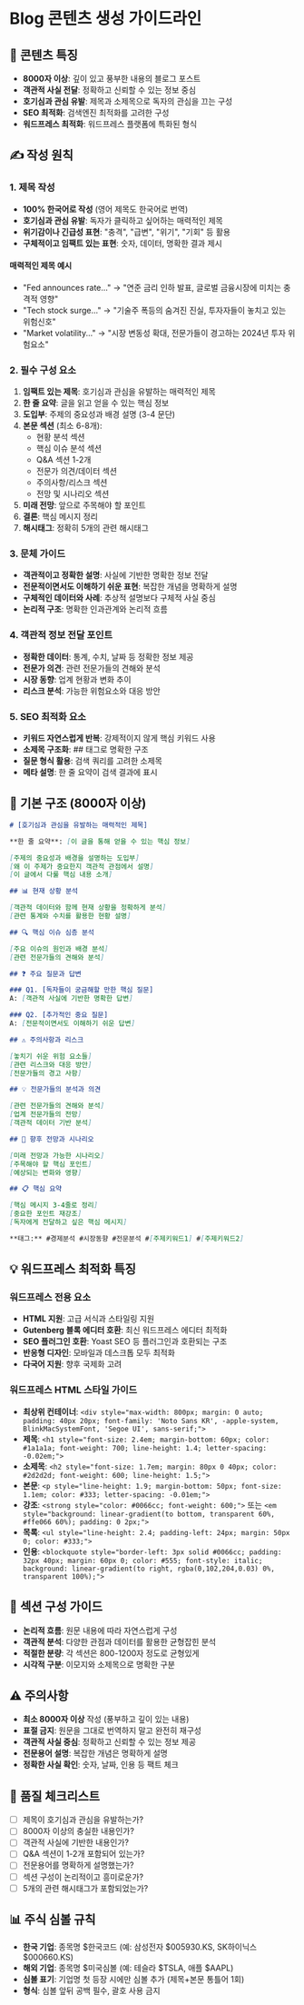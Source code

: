 # Blog 콘텐츠 생성 가이드라인

## 📝 콘텐츠 특징
- **8000자 이상**: 깊이 있고 풍부한 내용의 블로그 포스트
- **객관적 사실 전달**: 정확하고 신뢰할 수 있는 정보 중심
- **호기심과 관심 유발**: 제목과 소제목으로 독자의 관심을 끄는 구성
- **SEO 최적화**: 검색엔진 최적화를 고려한 구성
- **워드프레스 최적화**: 워드프레스 플랫폼에 특화된 형식

## ✍️ 작성 원칙

### 1. 제목 작성
- **100% 한국어로 작성** (영어 제목도 한국어로 번역)
- **호기심과 관심 유발**: 독자가 클릭하고 싶어하는 매력적인 제목
- **위기감이나 긴급성 표현**: "충격", "급변", "위기", "기회" 등 활용
- **구체적이고 임팩트 있는 표현**: 숫자, 데이터, 명확한 결과 제시

#### 매력적인 제목 예시
- "Fed announces rate..." → "연준 금리 인하 발표, 글로벌 금융시장에 미치는 충격적 영향"
- "Tech stock surge..." → "기술주 폭등의 숨겨진 진실, 투자자들이 놓치고 있는 위험신호"
- "Market volatility..." → "시장 변동성 확대, 전문가들이 경고하는 2024년 투자 위험요소"

### 2. 필수 구성 요소
1. **임팩트 있는 제목**: 호기심과 관심을 유발하는 매력적인 제목
2. **한 줄 요약**: 글을 읽고 얻을 수 있는 핵심 정보
3. **도입부**: 주제의 중요성과 배경 설명 (3-4 문단)
4. **본문 섹션** (최소 6-8개):
   - 현황 분석 섹션
   - 핵심 이슈 분석 섹션
   - Q&A 섹션 1-2개
   - 전문가 의견/데이터 섹션
   - 주의사항/리스크 섹션
   - 전망 및 시나리오 섹션
5. **미래 전망**: 앞으로 주목해야 할 포인트
6. **결론**: 핵심 메시지 정리
7. **해시태그**: 정확히 5개의 관련 해시태그

### 3. 문체 가이드
- **객관적이고 정확한 설명**: 사실에 기반한 명확한 정보 전달
- **전문적이면서도 이해하기 쉬운 표현**: 복잡한 개념을 명확하게 설명
- **구체적인 데이터와 사례**: 추상적 설명보다 구체적 사실 중심
- **논리적 구조**: 명확한 인과관계와 논리적 흐름

### 4. 객관적 정보 전달 포인트
- **정확한 데이터**: 통계, 수치, 날짜 등 정확한 정보 제공
- **전문가 의견**: 관련 전문가들의 견해와 분석
- **시장 동향**: 업계 현황과 변화 추이
- **리스크 분석**: 가능한 위험요소와 대응 방안

### 5. SEO 최적화 요소
- **키워드 자연스럽게 반복**: 강제적이지 않게 핵심 키워드 사용
- **소제목 구조화**: ## 태그로 명확한 구조
- **질문 형식 활용**: 검색 쿼리를 고려한 소제목
- **메타 설명**: 한 줄 요약이 검색 결과에 표시

## 🔸 기본 구조 (8000자 이상)

```markdown
# [호기심과 관심을 유발하는 매력적인 제목]

**한 줄 요약**: [이 글을 통해 얻을 수 있는 핵심 정보]

[주제의 중요성과 배경을 설명하는 도입부]
[왜 이 주제가 중요한지 객관적 관점에서 설명]
[이 글에서 다룰 핵심 내용 소개]

## 📊 현재 상황 분석

[객관적 데이터와 함께 현재 상황을 정확하게 분석]
[관련 통계와 수치를 활용한 현황 설명]

## 🔍 핵심 이슈 심층 분석

[주요 이슈의 원인과 배경 분석]
[관련 전문가들의 견해와 분석]

## ❓ 주요 질문과 답변

### Q1. [독자들이 궁금해할 만한 핵심 질문]
A: [객관적 사실에 기반한 명확한 답변]

### Q2. [추가적인 중요 질문]
A: [전문적이면서도 이해하기 쉬운 답변]

## ⚠️ 주의사항과 리스크

[놓치기 쉬운 위험 요소들]
[관련 리스크와 대응 방안]
[전문가들의 경고 사항]

## 💡 전문가들의 분석과 의견

[관련 전문가들의 견해와 분석]
[업계 전문가들의 전망]
[객관적 데이터 기반 분석]

## 🔮 향후 전망과 시나리오

[미래 전망과 가능한 시나리오]
[주목해야 할 핵심 포인트]
[예상되는 변화와 영향]

## 📋 핵심 요약

[핵심 메시지 3-4줄로 정리]
[중요한 포인트 재강조]
[독자에게 전달하고 싶은 핵심 메시지]

**태그:** #경제분석 #시장동향 #전문분석 #[주제키워드1] #[주제키워드2]
```

## 💡 워드프레스 최적화 특징

### 워드프레스 전용 요소
- **HTML 지원**: 고급 서식과 스타일링 지원
- **Gutenberg 블록 에디터 호환**: 최신 워드프레스 에디터 최적화
- **SEO 플러그인 호환**: Yoast SEO 등 플러그인과 호환되는 구조
- **반응형 디자인**: 모바일과 데스크톱 모두 최적화
- **다국어 지원**: 향후 국제화 고려

### 워드프레스 HTML 스타일 가이드
- **최상위 컨테이너**: `<div style="max-width: 800px; margin: 0 auto; padding: 40px 20px; font-family: 'Noto Sans KR', -apple-system, BlinkMacSystemFont, 'Segoe UI', sans-serif;">`
- **제목**: `<h1 style="font-size: 2.4em; margin-bottom: 60px; color: #1a1a1a; font-weight: 700; line-height: 1.4; letter-spacing: -0.02em;">`
- **소제목**: `<h2 style="font-size: 1.7em; margin: 80px 0 40px; color: #2d2d2d; font-weight: 600; line-height: 1.5;">`
- **본문**: `<p style="line-height: 1.9; margin-bottom: 50px; font-size: 1.1em; color: #333; letter-spacing: -0.01em;">`
- **강조**: `<strong style="color: #0066cc; font-weight: 600;">` 또는 `<em style="background: linear-gradient(to bottom, transparent 60%, #ffe066 60%); padding: 0 2px;">`
- **목록**: `<ul style="line-height: 2.4; padding-left: 24px; margin: 50px 0; color: #333;">`
- **인용**: `<blockquote style="border-left: 3px solid #0066cc; padding: 32px 40px; margin: 60px 0; color: #555; font-style: italic; background: linear-gradient(to right, rgba(0,102,204,0.03) 0%, transparent 100%);">`

## 📐 섹션 구성 가이드
- **논리적 흐름**: 원문 내용에 따라 자연스럽게 구성
- **객관적 분석**: 다양한 관점과 데이터를 활용한 균형잡힌 분석
- **적절한 분량**: 각 섹션은 800-1200자 정도로 균형있게
- **시각적 구분**: 이모지와 소제목으로 명확한 구분

## ⚠️ 주의사항
- **최소 8000자 이상** 작성 (풍부하고 깊이 있는 내용)
- **표절 금지**: 원문을 그대로 번역하지 말고 완전히 재구성
- **객관적 사실 중심**: 정확하고 신뢰할 수 있는 정보 제공
- **전문용어 설명**: 복잡한 개념은 명확하게 설명
- **정확한 사실 확인**: 숫자, 날짜, 인용 등 팩트 체크

## 🎯 품질 체크리스트
- [ ] 제목이 호기심과 관심을 유발하는가?
- [ ] 8000자 이상의 충실한 내용인가?
- [ ] 객관적 사실에 기반한 내용인가?
- [ ] Q&A 섹션이 1-2개 포함되어 있는가?
- [ ] 전문용어를 명확하게 설명했는가?
- [ ] 섹션 구성이 논리적이고 흥미로운가?
- [ ] 5개의 관련 해시태그가 포함되었는가?

## 📊 주식 심볼 규칙
- **한국 기업**: 종목명 $한국코드 (예: 삼성전자 $005930.KS, SK하이닉스 $000660.KS)
- **해외 기업**: 종목명 $미국심볼 (예: 테슬라 $TSLA, 애플 $AAPL)
- **심볼 표기**: 기업명 첫 등장 시에만 심볼 추가 (제목+본문 통틀어 1회)
- **형식**: 심볼 앞뒤 공백 필수, 괄호 사용 금지 